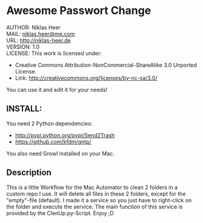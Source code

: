 Awesome Passwort Change
=======================

AUTHOR: Niklas Heer<br>
MAIL: niklas.heer@me.com<br>
URL: http://niklas-heer.de<br>
VERSION: 1.0<br>
LICENSE: This work is licensed under:<br>
* Creative Commons Attribution-NonCommercial-ShareAlike 3.0 Unported License.
* Link: http://creativecommons.org/licenses/by-nc-sa/3.0/

You can use it and edit it for your needs!

## INSTALL: ##

You need 2 Python dependencies:
* http://pypi.python.org/pypi/Send2Trash
* https://github.com/kfdm/gntp/

You also need Growl installed on your Mac.


## Description ##

This is a little Workflow for the Mac Automator to clean 2 folders in a custom repo I use. It will delete all files in these 2 folders, except for the "empty"-file (default). I made it a service so you just have to right-click on the folder and execute the service. The main function of this service is provided by the ClenUp.py-Script. Enjoy ;D